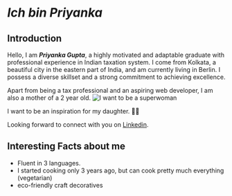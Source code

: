 # *Ich bin Priyanka*
## Introduction
Hello, I am ***Priyanka Gupta***, a highly motivated and adaptable graduate with professional experience in Indian taxation system. I come from Kolkata, a beautiful city in the eastern part of India, and am currently living in Berlin. I possess a diverse skillset and a strong commitment to achieving excellence.

Apart from being a tax professional and an aspiring web developer, I am also a mother of a 2 year old.
![I want to be a superwoman](https://media.tenor.com/ekzXi6CiNWQAAAAC/womens-day-women.gif)

I want to be an inspiration for my daughter. 🤩🥰

Looking forward to connect with you on [Linkedin](http://www.linkedin.com/in/pynk).

## Interesting Facts about me
- Fluent in 3 languages.
- I started cooking only 3 years ago, but can cook pretty much everything (vegetarian)
- eco-friendly craft decoratives
